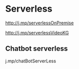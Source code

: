 # Serverless 

http://j.mp/serverlessOnPremise

http://j.mp/serverlessVideoKG


## Chatbot serverless 

j.mp/chatBotServerLess
